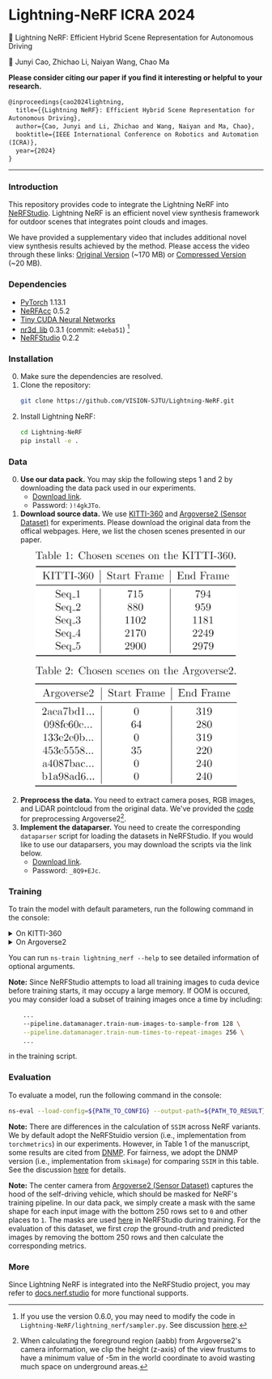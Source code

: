 # Lightning-NeRF ICRA 2024

:page_facing_up: Lightning NeRF: Efficient Hybrid Scene Representation for Autonomous Driving

:boy: Junyi Cao, Zhichao Li, Naiyan Wang, Chao Ma

**Please consider citing our paper if you find it interesting or helpful to your research.**
```
@inproceedings{cao2024lightning,
  title={{Lightning NeRF}: Efficient Hybrid Scene Representation for Autonomous Driving},
  author={Cao, Junyi and Li, Zhichao and Wang, Naiyan and Ma, Chao},
  booktitle={IEEE International Conference on Robotics and Automation (ICRA)},
  year={2024}
}
```

---

### Introduction

This repository provides code to integrate the Lightning NeRF into [NeRFStudio](https://github.com/nerfstudio-project/nerfstudio/). Lightning NeRF is an efficient novel view synthesis framework for outdoor scenes that integrates point clouds and images. 

We have provided a supplementary video that includes additional novel view synthesis results achieved by the method. Please access the video through these links: [Original Version](https://sjtueducn-my.sharepoint.com/:v:/g/personal/junyicao_sjtu_edu_cn/ES64j3f2_zVOlgASz5koaesB5hGixUalLpUtvRK0JwlQdQ?nav=eyJyZWZlcnJhbEluZm8iOnsicmVmZXJyYWxBcHAiOiJPbmVEcml2ZUZvckJ1c2luZXNzIiwicmVmZXJyYWxBcHBQbGF0Zm9ybSI6IldlYiIsInJlZmVycmFsTW9kZSI6InZpZXciLCJyZWZlcnJhbFZpZXciOiJNeUZpbGVzTGlua0NvcHkifX0&e=R8Vp2g) (~170 MB) or [Compressed Version](https://sjtueducn-my.sharepoint.com/:v:/g/personal/junyicao_sjtu_edu_cn/EVL63zd6o6xMgd6HKGAYBTMBnTg73AYd2Op32fsjYtOB9A?nav=eyJyZWZlcnJhbEluZm8iOnsicmVmZXJyYWxBcHAiOiJPbmVEcml2ZUZvckJ1c2luZXNzIiwicmVmZXJyYWxBcHBQbGF0Zm9ybSI6IldlYiIsInJlZmVycmFsTW9kZSI6InZpZXciLCJyZWZlcnJhbFZpZXciOiJNeUZpbGVzTGlua0NvcHkifX0&e=Yeal1b) (~20 MB).


### Dependencies
- [PyTorch](https://pytorch.org/get-started/previous-versions) 1.13.1
- [NeRFAcc](https://github.com/KAIR-BAIR/nerfacc) 0.5.2
- [Tiny CUDA Neural Networks](https://github.com/NVlabs/tiny-cuda-nn)
- [nr3d_lib](https://github.com/PJLab-ADG/nr3d_lib) 0.3.1 (commit: `e4eba51`) [^1]
- [NeRFStudio](https://github.com/nerfstudio-project/nerfstudio) 0.2.2


[^1]: If you use the version 0.6.0, you may need to modify the code in `Lightning-NeRF/lightning_nerf/sampler.py`. See discussion [here](https://github.com/VISION-SJTU/Lightning-NeRF/issues/2).

### Installation
0. Make sure the dependencies are resolved.
1. Clone the repository:
    ```bash
    git clone https://github.com/VISION-SJTU/Lightning-NeRF.git
    ```
1. Install Lightning NeRF:
    ```bash
    cd Lightning-NeRF
    pip install -e .
    ```

### Data
0. **Use our data pack.** You may skip the following steps 1 and 2 by downloading the data pack used in our experiments. 
    - [Download link](https://sjtueducn-my.sharepoint.com/:f:/g/personal/junyicao_sjtu_edu_cn/EjVxCRCWR_BOqMHqwLnt6w4BlHYhOQviOZWDAnF221dEJQ).
    - Password: `)!4gkJTo`.
1. **Download source data.** We use [KITTI-360](https://www.cvlibs.net/datasets/kitti-360/index.php) and [Argoverse2 (Sensor Dataset)](https://argoverse.github.io/user-guide/datasets/sensor.html) for experiments. Please download the original data from the offical webpages. Here, we list the chosen scenes presented in our paper.

<div align=center>

<img 
    src="KITTI.png" 
    title="KITTI-360"
    alter="KITTI-360" 
    width="400px">

<img 
    src="Argo.png" 
    title="Argoverse2"
    alter="Argoverse2" 
    width="400px">

</div>

2. **Preprocess the data.** You need to extract camera poses, RGB images, and LiDAR pointcloud from the original data. We've provided the [code](https://drive.google.com/file/d/1FvDp_AyugRIMvIzrN7_JaEdq3eMVkjb6/view?usp=sharing) for preprocessing Argoverse2[^2].
3. **Implement the dataparser.** You need to create the corresponding `dataparser` script for loading the datasets in NeRFStudio. If you would like to use our dataparsers, you may download the scripts via the link below.
    - [Download link](https://sjtueducn-my.sharepoint.com/:f:/g/personal/junyicao_sjtu_edu_cn/Eq2UpGHPvmRMlXQolta2-SUBeCG9UN4urTZgtMzs0SxB1g?e=YHNg3G).
    - Password: `_8Q9+EJc`.

[^2]: When calculating the foreground region (aabb) from Argoverse2's camera information, we clip the height (z-axis) of the view frustums to have a minimum value of -5m in the world coordinate to avoid wasting much space on underground areas.

### Training

To train the model with default parameters, run the following command in the console:

<details>
<summary>On KITTI-360</summary>

```bash
ns-train lightning_nerf \
    --mixed-precision True \
    --pipeline.model.point-cloud-path path/to/pcd.ply \
    --pipeline.model.frontal-axis x \
    --pipeline.model.init-density-value 10.0 \
    --pipeline.model.density-grid-base-res 256 \
    --pipeline.model.density-log2-hashmap-size 24 \
    --pipeline.model.bg-density-grid-res 32 \
    --pipeline.model.bg-density-log2-hashmap-size 18 \
    --pipeline.model.near-plane 0.01 \
    --pipeline.model.far-plane 6.0 \
    --pipeline.model.vi-mlp-num-layers 3 \
    --pipeline.model.vi-mlp-hidden-size 64 \
    --pipeline.model.vd-mlp-num-layers 2 \
    --pipeline.model.vd-mlp-hidden-size 32 \
    --pipeline.model.color-grid-base-res 128 \
    --pipeline.model.color-grid-max-res 2048 \
    --pipeline.model.color-grid-fpl 2 \
    --pipeline.model.color-grid-num-levels 8 \
    --pipeline.model.bg-color-grid-base-res 32 \
    --pipeline.model.bg-color-grid-max-res 128 \
    --pipeline.model.bg-color-log2-hashmap-size 16 \
    --pipeline.model.alpha-thre 0.01 \
    --pipeline.model.occ-grid-base-res 256 \
    --pipeline.model.occ-grid-num-levels 2 \
    --pipeline.model.occ-num-samples-per-ray 750 \
    --pipeline.model.occ-grid-update-warmup-step 256 \
    --pipeline.model.pdf-num-samples-per-ray 8 \
    --pipeline.model.pdf-samples-warmup-step 100000 \
    --pipeline.model.pdf-samples-fixed-step 100000 \
    --pipeline.model.pdf-samples-fixed-ratio 0.5 \
    --pipeline.model.appearance-embedding-dim 0 \
    ${dataparser_name} \
    --data <data-folder> \
    --orientation-method none
```

</details>

<details>
<summary>On Argoverse2</summary>

```bash
ns-train lightning_nerf \
    --mixed-precision True \
    --pipeline.model.point-cloud-path path/to/pcd.ply \
    --pipeline.model.frontal-axis x \
    --pipeline.model.init-density-value 10.0 \
    --pipeline.model.density-grid-base-res 256 \
    --pipeline.model.density-log2-hashmap-size 24 \
    --pipeline.model.bg-density-grid-res 32 \
    --pipeline.model.bg-density-log2-hashmap-size 18 \
    --pipeline.model.near-plane 0.01 \
    --pipeline.model.far-plane 10.0 \
    --pipeline.model.vi-mlp-num-layers 3 \
    --pipeline.model.vi-mlp-hidden-size 64 \
    --pipeline.model.vd-mlp-num-layers 2 \
    --pipeline.model.vd-mlp-hidden-size 32 \
    --pipeline.model.color-grid-base-res 128 \
    --pipeline.model.color-grid-max-res 2048 \
    --pipeline.model.color-grid-fpl 2 \
    --pipeline.model.color-grid-num-levels 8 \
    --pipeline.model.bg-color-grid-base-res 32 \
    --pipeline.model.bg-color-grid-max-res 128 \
    --pipeline.model.bg-color-log2-hashmap-size 16 \
    --pipeline.model.alpha-thre 0.02 \
    --pipeline.model.occ-grid-base-res 256 \
    --pipeline.model.occ-grid-num-levels 4 \
    --pipeline.model.occ-num-samples-per-ray 750 \
    --pipeline.model.occ-grid-update-warmup-step 2 \
    --pipeline.model.pdf-num-samples-per-ray 8 \
    --pipeline.model.pdf-samples-warmup-step 1000 \
    --pipeline.model.pdf-samples-fixed-step 3000 \
    --pipeline.model.pdf-samples-fixed-ratio 0.5 \
    --pipeline.model.appearance-embedding-dim 0 \
    ${dataparser_name} \
    --data <data-folder> \
    --orientation-method none
```

</details>

You can run `ns-train lightning_nerf --help` to see detailed information of optional arguments.

**Note:** Since NeRFStudio attempts to load all training images to cuda device before training starts, it may occupy a large memory. If OOM is occured, you may consider load a subset of training images once a time by including:
```bash
    ...
    --pipeline.datamanager.train-num-images-to-sample-from 128 \
    --pipeline.datamanager.train-num-times-to-repeat-images 256 \
    ...
``` 
in the training script. 

### Evaluation
To evaluate a model, run the following command in the console:
```bash
ns-eval --load-config=${PATH_TO_CONFIG} --output-path=${PATH_TO_RESULT}.json
```

**Note:** There are differences in the calculation of `SSIM` across NeRF variants. We by default adopt the NeRFStuidio version (i.e., implementation from `torchmetrics`) in our experiments. However, in Table 1 of the manuscript, some results are cited from [DNMP](https://arxiv.org/abs/2307.10776). For fairness, we adopt the DNMP version (i.e., implementation from `skimage`) for comparing `SSIM` in this table. See the discussion [here](https://github.com/DNMP/DNMP/issues/16) for details.

**Note:** The center camera from [Argoverse2 (Sensor Dataset)](https://argoverse.github.io/user-guide/datasets/sensor.html) captures the hood of the self-driving vehicle, which should be masked for NeRF's training pipeline. In our data pack, we simply create a mask with the same shape for each input image with the bottom 250 rows set to `0` and other places to `1`. The masks are used [here](https://github.com/nerfstudio-project/nerfstudio/blob/ad706f59c414bd7e0f62b78a6a5822e2de70b6b9/nerfstudio/data/pixel_samplers.py#L64-L67) in NeRFStudio during training. For the evaluation of this dataset, we first *crop* the ground-truth and predicted images by removing the bottom 250 rows and then calculate the corresponding metrics.

### More
Since Lightning NeRF is integrated into the NeRFStudio project, you may refer to [docs.nerf.studio](https://docs.nerf.studio/) for more functional supports.
